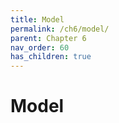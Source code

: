 ```yaml
---
title: Model
permalink: /ch6/model/
parent: Chapter 6
nav_order: 60
has_children: true
---
```

# Model
